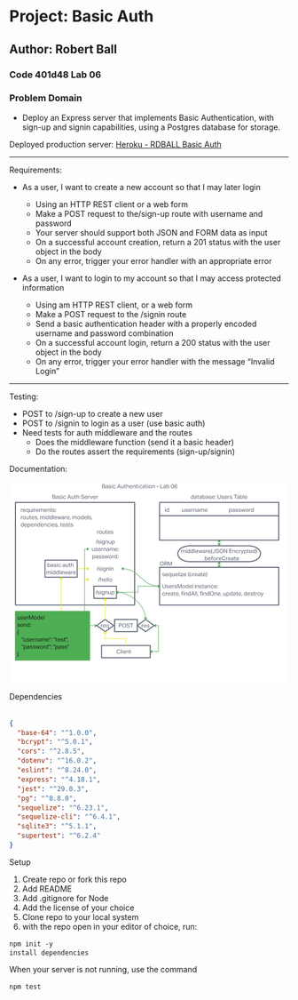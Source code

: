 # Project: Basic Auth

## Author: Robert Ball

### Code 401d48 Lab 06

### Problem Domain

* Deploy an Express server that implements Basic Authentication, with sign-up and signin capabilities, using a Postgres database for storage.

Deployed production server: [Heroku - RDBALL Basic Auth](https://rball-basic-auth.herokuapp.com/)

---
Requirements:

* As a user, I want to create a new account so that I may later login
  * Using an HTTP REST client or a web form
  * Make a POST request to the/sign-up route with username and password
  * Your server should support both JSON and FORM data as input
  * On a successful account creation, return a 201 status with the user object in the body
  * On any error, trigger your error handler with an appropriate error

* As a user, I want to login to my account so that I may access protected information
  * Using am HTTP REST client, or a web form
  * Make a POST request to the /signin route
  * Send a basic authentication header with a properly encoded username and password combination
  * On a successful account login, return a 200 status with the user object in the body
  * On any error, trigger your error handler with the message “Invalid Login”

---

Testing:

* POST to /sign-up to create a new user
* POST to /signin to login as a user (use basic auth)
* Need tests for auth middleware and the routes
  * Does the middleware function (send it a basic header)
  * Do the routes assert the requirements (sign-up/signin)

Documentation:

![UML lab03](src/assets/lab06uml.jpg)

Dependencies

```JSON

{
  "base-64": "^1.0.0",
  "bcrypt": "^5.0.1",
  "cors": "^2.8.5",
  "dotenv": "^16.0.2",
  "eslint": "^8.24.0",
  "express": "^4.18.1",
  "jest": "^29.0.3",
  "pg": "^8.8.0",
  "sequelize": "^6.23.1",
  "sequelize-cli": "^6.4.1",
  "sqlite3": "^5.1.1",
  "supertest": "^6.2.4"
}
```

Setup

1. Create repo or fork this repo
2. Add README
3. Add .gitignore for Node
4. Add the license of your choice
5. Clone repo to your local system
6. with the repo open in your editor of choice, run:

```code
npm init -y
install dependencies
```

When your server is not running, use the command

```code
npm test
```
